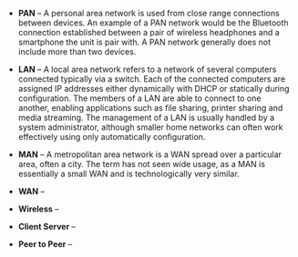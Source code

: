 * **PAN** &ndash; A personal area network is used from close range connections between devices. An example of a PAN network would be the Bluetooth connection established between a pair of wireless headphones and a smartphone the unit is pair with. A PAN network generally does not include more than two devices.

* **LAN** &ndash; A local area network refers to a network of several computers connected typically via a switch. Each of the connected computers are assigned IP addresses either dynamically with DHCP or statically during configuration. The members of a LAN are able to connect to one another, enabling applications such as file sharing, printer sharing and media streaming. The management of a LAN is usually handled by a system administrator, although smaller home networks can often work effectively using only automatically configuration.

* **MAN** &ndash; A metropolitan area network is a WAN spread over a particular area, often a city. The term has not seen wide usage, as a MAN is essentially a small WAN and is technologically very similar.

* **WAN** &ndash; 

* **Wireless** &ndash; 

* **Client Server** &ndash; 

* **Peer to Peer** &ndash; 
